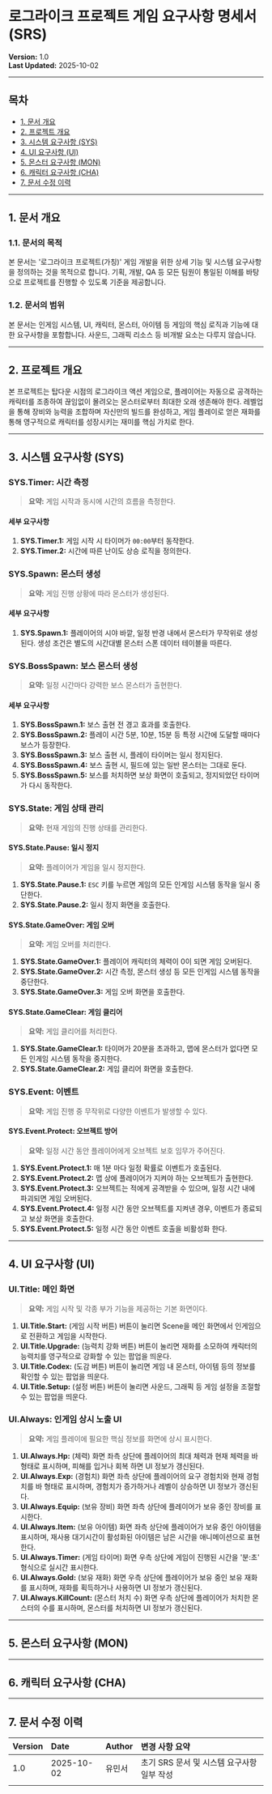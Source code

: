 # 로그라이크 프로젝트 게임 요구사항 명세서 (SRS)

**Version:** 1.0  
**Last Updated:** 2025-10-02    

---

## 목차

* [1. 문서 개요](#1-문서-개요)
* [2. 프로젝트 개요](#2-프로젝트-개요)
* [3. 시스템 요구사항 (SYS)](#3-시스템-요구사항-sys)
* [4. UI 요구사항 (UI)](#4-ui-요구사항-ui)
* [5. 몬스터 요구사항 (MON)](#5-몬스터-요구사항-mon)
* [6. 캐릭터 요구사항 (CHA)](#6-캐릭터-요구사항-cha)
* [7. 문서 수정 이력](#7-문서-수정-이력)

---

## 1. 문서 개요

### 1.1. 문서의 목적
본 문서는 '로그라이크 프로젝트(가칭)' 게임 개발을 위한 상세 기능 및 시스템 요구사항을 정의하는 것을 목적으로 합니다. 기획, 개발, QA 등 모든 팀원이 통일된 이해를 바탕으로 프로젝트를 진행할 수 있도록 기준을 제공합니다.

### 1.2. 문서의 범위
본 문서는 인게임 시스템, UI, 캐릭터, 몬스터, 아이템 등 게임의 핵심 로직과 기능에 대한 요구사항을 포함합니다. 사운드, 그래픽 리소스 등 비개발 요소는 다루지 않습니다.

---

## 2. 프로젝트 개요
본 프로젝트는 탑다운 시점의 로그라이크 액션 게임으로, 플레이어는 자동으로 공격하는 캐릭터를 조종하여 끊임없이 몰려오는 몬스터로부터 최대한 오래 생존해야 한다. 레벨업을 통해 장비와 능력을 조합하며 자신만의 빌드를 완성하고, 게임 플레이로 얻은 재화를 통해 영구적으로 캐릭터를 성장시키는 재미를 핵심 가치로 한다.

---

## 3. 시스템 요구사항 (SYS)

### SYS.Timer: 시간 측정
> **요약:** 게임 시작과 동시에 시간의 흐름을 측정한다.

#### 세부 요구사항
1.  **SYS.Timer.1:** 게임 시작 시 타이머가 `00:00`부터 동작한다.
2.  **SYS.Timer.2:** 시간에 따른 난이도 상승 로직을 정의한다.

### SYS.Spawn: 몬스터 생성
> **요약:** 게임 진행 상황에 따라 몬스터가 생성된다.

#### 세부 요구사항
1.  **SYS.Spawn.1:** 플레이어의 시야 바깥, 일정 반경 내에서 몬스터가 무작위로 생성된다. 생성 조건은 별도의 시간대별 몬스터 스폰 데이터 테이블을 따른다.

### SYS.BossSpawn: 보스 몬스터 생성
> **요약:** 일정 시간마다 강력한 보스 몬스터가 출현한다.

#### 세부 요구사항
1.  **SYS.BossSpawn.1:** 보스 출현 전 경고 효과를 호출한다.
2.  **SYS.BossSpawn.2:** 플레이 시간 5분, 10분, 15분 등 특정 시간에 도달할 때마다 보스가 등장한다.
3.  **SYS.BossSpawn.3:** 보스 출현 시, 플레이 타이머는 일시 정지된다.
4.  **SYS.BossSpawn.4:** 보스 출현 시, 필드에 있는 일반 몬스터는 그대로 둔다.
5.  **SYS.BossSpawn.5:** 보스를 처치하면 보상 화면이 호출되고, 정지되었던 타이머가 다시 동작한다.

### SYS.State: 게임 상태 관리
> **요약:** 현재 게임의 진행 상태를 관리한다.

#### SYS.State.Pause: 일시 정지
> **요약:** 플레이어가 게임을 일시 정지한다.
1.  **SYS.State.Pause.1:** `ESC` 키를 누르면 게임의 모든 인게임 시스템 동작을 일시 중단한다.
2.  **SYS.State.Pause.2:** 일시 정지 화면을 호출한다.

#### SYS.State.GameOver: 게임 오버
> **요약:** 게임 오버를 처리한다.
1.  **SYS.State.GameOver.1:** 플레이어 캐릭터의 체력이 0이 되면 게임 오버된다.
2.  **SYS.State.GameOver.2:** 시간 측정, 몬스터 생성 등 모든 인게임 시스템 동작을 중단한다.
3.  **SYS.State.GameOver.3:** 게임 오버 화면을 호출한다.

#### SYS.State.GameClear: 게임 클리어
> **요약:** 게임 클리어를 처리한다.
1.  **SYS.State.GameClear.1:** 타이머가 20분을 초과하고, 맵에 몬스터가 없다면 모든 인게임 시스템 동작을 중지한다.
2.  **SYS.State.GameClear.2:** 게임 클리어 화면을 호출한다.

### SYS.Event: 이벤트
> **요약:** 게임 진행 중 무작위로 다양한 이벤트가 발생할 수 있다.

#### SYS.Event.Protect: 오브젝트 방어
> **요약:** 일정 시간 동안 플레이어에게 오브젝트 보호 임무가 주어진다.
1.  **SYS.Event.Protect.1:** 매 1분 마다 일정 확률로 이벤트가 호출된다.
2.  **SYS.Event.Protect.2:** 맵 상에 플레이어가 지켜야 하는 오브젝트가 출현한다.
3.  **SYS.Event.Protect.3:** 오브젝트는 적에게 공격받을 수 있으며, 일정 시간 내에 파괴되면 게임 오버된다.
4.  **SYS.Event.Protect.4:** 일정 시간 동안 오브젝트를 지켜낸 경우, 이벤트가 종료되고 보상 화면을 호출한다.
5.  **SYS.Event.Protect.5:** 일정 시간 동안 이벤트 호출을 비활성화 한다.

---

## 4. UI 요구사항 (UI)

### UI.Title: 메인 화면
> **요약:** 게임 시작 및 각종 부가 기능을 제공하는 기본 화면이다.

1.  **UI.Title.Start:** (게임 시작 버튼) 버튼이 눌리면 Scene을 메인 화면에서 인게임으로 전환하고 게임을 시작한다.
2.  **UI.Title.Upgrade:** (능력치 강화 버튼) 버튼이 눌리면 재화를 소모하여 캐릭터의 능력치를 영구적으로 강화할 수 있는 팝업을 띄운다.
3.  **UI.Title.Codex:** (도감 버튼) 버튼이 눌리면 게임 내 몬스터, 아이템 등의 정보를 확인할 수 있는 팝업을 띄운다.
4.  **UI.Title.Setup:** (설정 버튼) 버튼이 눌리면 사운드, 그래픽 등 게임 설정을 조절할 수 있는 팝업을 띄운다.

### UI.Always: 인게임 상시 노출 UI
> **요약:** 게임 플레이에 필요한 핵심 정보를 화면에 상시 표시한다.

1.  **UI.Always.Hp:** (체력) 화면 좌측 상단에 플레이어의 최대 체력과 현재 체력을 바 형태로 표시하며, 피해를 입거나 회복 하면 UI 정보가 갱신된다.
2.  **UI.Always.Exp:** (경험치) 화면 좌측 상단에 플레이어의 요구 경험치와 현재 경험치를 바 형태로 표시하며, 경험치가 증가하거나 레벨이 상승하면 UI 정보가 갱신된다.
3.  **UI.Always.Equip:** (보유 장비) 화면 좌측 상단에 플레이어가 보유 중인 장비를 표시한다.
4.  **UI.Always.Item:** (보유 아이템) 화면 좌측 상단에 플레이어가 보유 중인 아이템을 표시하며, 재사용 대기시간이 활성화된 아이템은 남은 시간을 애니메이션으로 표현한다.
5.  **UI.Always.Timer:** (게임 타이머) 화면 우측 상단에 게임이 진행된 시간을 '분:초' 형식으로 실시간 표시한다.
6.  **UI.Always.Gold:** (보유 재화) 화면 우측 상단에 플레이어가 보유 중인 보유 재화를 표시하며, 재화를 획득하거나 사용하면 UI 정보가 갱신된다.
7.  **UI.Always.KillCount:** (몬스터 처치 수) 화면 우측 상단에 플레이어가 처치한 몬스터의 수를 표시하며, 몬스터를 처치하면 UI 정보가 갱신된다.

---

## 5. 몬스터 요구사항 (MON)



---

## 6. 캐릭터 요구사항 (CHA)



---

## 7. 문서 수정 이력

| Version | Date       | Author | 변경 사항 요약                                 |
| :------ | :--------- | :----- | :------------------------------------------- |
| 1.0     | 2025-10-02 | 유민서  | 초기 SRS 문서 및 시스템 요구사항 일부 작성        |
|         |            |        |                                              |